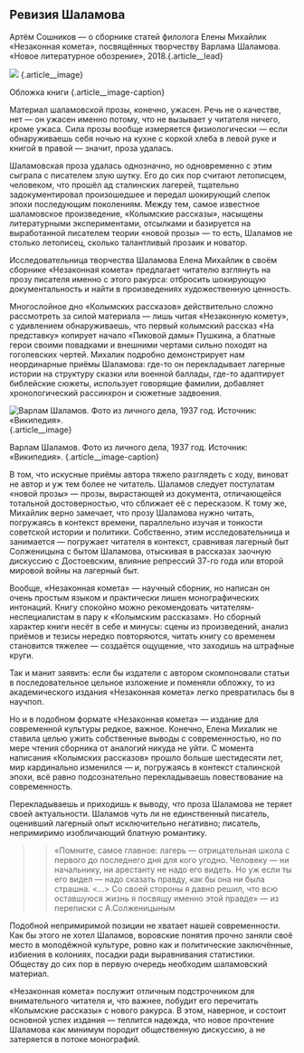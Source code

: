 ## Ревизия Шаламова

Артём Сошников — о сборнике статей филолога Елены Михайлик «Незаконная комета», посвящённых творчеству Варлама Шаламова. «Новое литературное обозрение», 2018.{.article\_\_lead}

![][image-1] {.article\_\_image}

Обложка книги {.article\_\_image-caption}

Материал шаламовской прозы, конечно, ужасен. Речь не о качестве, нет — он ужасен именно потому, что не вызывает у читателя ничего, кроме ужаса. Сила прозы вообще измеряется физиологически — если обнаруживаешь себя ночью на кухне с коркой хлеба в левой руке и книгой в правой — значит, проза удалась. 

Шаламовская проза удалась однозначно, но одновременно с этим сыграла с писателем злую шутку. Его до сих пор считают летописцем, человеком, что прошёл ад сталинских лагерей, тщательно задокументировал произошедшее и передал шокирующий слепок эпохи последующим поколениям. Между тем, самое известное шаламовское произведение, «Колымские рассказы», насыщены литературными экспериментами, отсылками и базируется на выработанной писателем теории «новой прозы» — то есть, Шаламов не столько летописец, сколько талантливый прозаик и новатор. 

Исследовательница творчества Шаламова Елена Михайлик в своём сборнике «Незаконная комета» предлагает читателю взглянуть на прозу писателя именно с этого ракурса: отбросить шокирующую документальность и найти в произведениях художественную ценность.

Многослойное дно «Колымских рассказов» действительно сложно рассмотреть за силой материала — лишь читая «Незаконную комету», с удивлением обнаруживаешь, что первый колымский рассказ «На представку» копирует начало «Пиковой дамы» Пушкина, а блатные герои своими повадками и внешними чертами сильно походят на гоголевских чертей. Михалик подробно демонстрирует нам неординарные приёмы Шаламова: где-то он перекладывает лагерные истории на структуру сказки или военной баллады, где-то адаптирует библейские сюжеты, использует говорящие фамилии, добавляет хронологический рассинхрон и сюжетные задвоения.

![Варлам Шаламов. Фото из личного дела, 1937 год. Источник: «Википедия».][image-2] {.article\_\_image}

Варлам Шаламов. Фото из личного дела, 1937 год. Источник: «Википедия». {.article\_\_image-caption}

В том, что искусные приёмы автора тяжело разглядеть с ходу, виноват не автор и уж тем более не читатель. Шаламов следует постулатам «новой прозы» — прозы, вырастающей из документа, отличающейся тотальной достоверностью, что сближает её с пересказом. К тому же, Михайлик верно замечает, что прозу Шаламова нужно читать, погружаясь в контекст времени, параллельно изучая и тонкости советской истории и политики. Собственно, этим исследовательница и занимается — погружает читателя в контекст, сравнивая лагерный быт Солженицына с бытом Шаламова, отыскивая в рассказах заочную дискуссию с Достоевским, влияние репрессий 37-го года или второй мировой войны на лагерный быт.

Вообще, «Незаконная комета» — научный сборник, но написан он очень простым языком и практически лишен монографических интонаций. Книгу спокойно можно рекомендовать читателям-неспециалистам в пару к «Колымским рассказам». Но сборный характер книги несёт в себе и минусы: сцены из произведений, анализ приёмов и тезисы нередко повторяются, читать книгу со временем становится тяжелее — создаётся ощущение, что заходишь на штрафные круги.

Так и манит заявить: если бы издатели с автором скомпоновали статьи в последовательное цельное изложение и поменяли обложку, то из академического издания «Незаконная комета» легко превратилась бы в научпоп.

Но и в подобном формате «Незаконная комета» — издание для современной культуры редкое, важное. Конечно, Елена Михалик не ставила целью ужить собственные выводы с современностью, но по мере чтения сборника от аналогий никуда не уйти. С момента написания «Колымских рассказов» прошло больше шестидесяти лет, мир кардинально изменился — и, погружаясь в контекст сталинской эпохи, всё равно подсознательно перекладываешь повествование на современность.

Перекладываешь и приходишь к выводу, что проза Шаламова не теряет своей актуальности. Шаламов чуть ли не единственный писатель, оценивший лагерный опыт исключительно негативно; писатель, непримиримо изобличающий блатную романтику. 

> > «Помните, самое главное: лагерь — отрицательная школа с первого до последнего дня для кого угодно. Человеку — ни начальнику, ни арестанту не надо его видеть. Но уж если ты его видел — надо сказать правду, как бы она ни была страшна. \<…\> Со своей стороны я давно решил, что всю оставшуюся жизнь я посвящу именно этой правде» — из переписки с А.Солженицыным

Подобной непримиримой позиции не хватает нашей современности. Как бы этого не хотел Шаламов, воровские понятия прочно заняли своё место в молодёжной культуре, ровно как и политические заключённые, избиения в колониях, посадки ради выравнивания статистики. Обществу до сих пор в первую очередь необходим шаламовский материал.

«Незаконная комета» послужит отличным подстрочником для внимательного читателя и, что важнее, побудит его перечитать «Колымские рассказы» с нового ракурса. В этом, наверное, и состоит основной успех издания — теплится надежда, что новое прочтение Шаламова как минимум породит общественную дискуссию, а не затеряется в потоке монографий.

[image-1]:	http://sayocean.me/avatars/shalamov.jpg
[image-2]:	https://upload.wikimedia.org/wikipedia/commons/2/2d/Varlam_Shalamov-NKVD.jpg